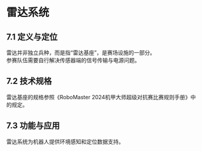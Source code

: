 # 雷达系统

## 7.1 定义与定位

雷达并非独立兵种，而是指“雷达基座”，是赛场设施的一部分。  
参赛队伍需要自行解决传感器端的信号传输与电源问题。

## 7.2 技术规格

雷达基座的规格参照《RoboMaster 2024机甲大师超级对抗赛比赛规则手册》中的规定。

## 7.3 功能与应用

雷达系统为机器人提供环境感知和定位数据支持。